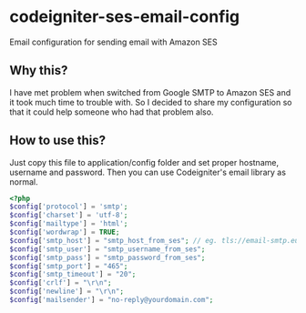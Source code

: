 codeigniter-ses-email-config
============================

Email configuration for sending email with Amazon SES

Why this?
---------
I have met problem when switched from Google SMTP to Amazon SES and it took much time to trouble with. So I decided to share my configuration so that it could help someone who had that problem also.

How to use this?
----------------
Just copy this file to application/config folder and set proper hostname, username and password. Then you can use Codeigniter's email library as normal.

```PHP
<?php
$config['protocol'] = 'smtp';
$config['charset'] = 'utf-8';
$config['mailtype'] = 'html';
$config['wordwrap'] = TRUE;
$config['smtp_host'] = "smtp_host_from_ses"; // eg. tls://email-smtp.eu-west-1.amazonaws.com
$config['smtp_user'] = "smtp_username_from_ses";
$config['smtp_pass'] = "smtp_password_from_ses";
$config['smtp_port'] = "465";
$config['smtp_timeout'] = "20";
$config['crlf'] = "\r\n";
$config['newline'] = "\r\n";
$config['mailsender'] = "no-reply@yourdomain.com";

